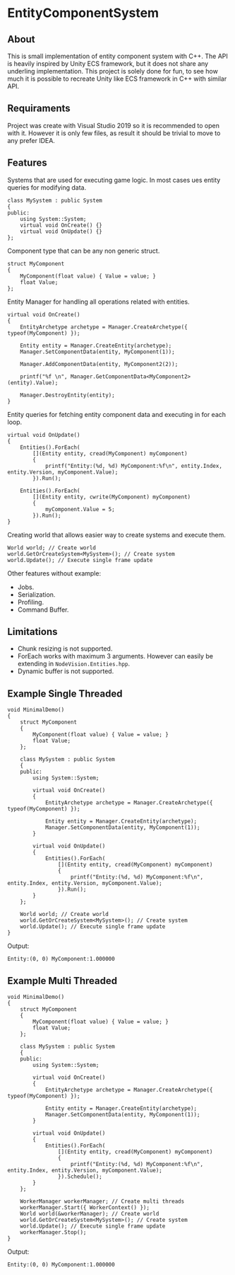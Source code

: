 # EntityComponentSystem

## About
This is small implementation of entity component system with C++. The API is heavily inspired by Unity ECS framework, but it does not share any underling implementation. This project is solely done for fun, to see how much it is possible to recreate Unity like ECS framework in C++ with similar API.

## Requiraments
Project was create with Visual Studio 2019 so it is recommended to open with it. However it is only few files, as result it should be trivial to move to any prefer IDEA.

## Features
Systems that are used for executing game logic. In most cases ues entity queries for modifying data.
```
class MySystem : public System
{
public:
    using System::System;
    virtual void OnCreate() {}
    virtual void OnUpdate() {}
};
```

Component type that can be any non generic struct.
```
struct MyComponent
{
    MyComponent(float value) { Value = value; }
    float Value;
};
```

Entity Manager for handling all operations related with entities.
```
virtual void OnCreate()
{
    EntityArchetype archetype = Manager.CreateArchetype({ typeof(MyComponent) });

    Entity entity = Manager.CreateEntity(archetype);
    Manager.SetComponentData(entity, MyComponent(1));

    Manager.AddComponentData(entity, MyComponent2(2));

    printf("%f \n", Manager.GetComponentData<MyComponent2>(entity).Value);

    Manager.DestroyEntity(entity);
}
```

Entity queries for fetching entity component data and executing in for each loop.
```
virtual void OnUpdate()
{
    Entities().ForEach(
        [](Entity entity, cread(MyComponent) myComponent)
        {
            printf("Entity:(%d, %d) MyComponent:%f\n", entity.Index, entity.Version, myComponent.Value);
        }).Run();
        
    Entities().ForEach(
        [](Entity entity, cwrite(MyComponent) myComponent)
        {
            myComponent.Value = 5;
        }).Run();
}
```

Creating world that allows easier way to create systems and execute them.
```
World world; // Create world
world.GetOrCreateSystem<MySystem>(); // Create system
world.Update(); // Execute single frame update
```

Other features without example:
- Jobs.
- Serialization.
- Profiling.
- Command Buffer.

## Limitations
- Chunk resizing is not supported.
- ForEach works with maximum 3 arguments. However can easily be extending in `NodeVision.Entities.hpp`.
- Dynamic buffer is not supported.

## Example Single Threaded
```
void MinimalDemo()
{
    struct MyComponent
    {
        MyComponent(float value) { Value = value; }
        float Value;
    };

    class MySystem : public System
    {
    public:
        using System::System;

        virtual void OnCreate()
        {
            EntityArchetype archetype = Manager.CreateArchetype({ typeof(MyComponent) });

            Entity entity = Manager.CreateEntity(archetype);
            Manager.SetComponentData(entity, MyComponent(1));
        }

        virtual void OnUpdate()
        {
            Entities().ForEach(
                [](Entity entity, cread(MyComponent) myComponent)
                {
                    printf("Entity:(%d, %d) MyComponent:%f\n", entity.Index, entity.Version, myComponent.Value);
                }).Run();
        }
    };

    World world; // Create world
    world.GetOrCreateSystem<MySystem>(); // Create system
    world.Update(); // Execute single frame update
}
```
Output:
```
Entity:(0, 0) MyComponent:1.000000
```

## Example Multi Threaded
```
void MinimalDemo()
{
    struct MyComponent
    {
        MyComponent(float value) { Value = value; }
        float Value;
    };

    class MySystem : public System
    {
    public:
        using System::System;

        virtual void OnCreate()
        {
            EntityArchetype archetype = Manager.CreateArchetype({ typeof(MyComponent) });

            Entity entity = Manager.CreateEntity(archetype);
            Manager.SetComponentData(entity, MyComponent(1));
        }

        virtual void OnUpdate()
        {
            Entities().ForEach(
                [](Entity entity, cread(MyComponent) myComponent)
                {
                    printf("Entity:(%d, %d) MyComponent:%f\n", entity.Index, entity.Version, myComponent.Value);
                }).Schedule();
        }
    };

    WorkerManager workerManager; // Create multi threads
    workerManager.Start({ WorkerContext() });
    World world(&workerManager); // Create world
    world.GetOrCreateSystem<MySystem>(); // Create system
    world.Update(); // Execute single frame update
    workerManager.Stop();
}
```
Output:
```
Entity:(0, 0) MyComponent:1.000000
```
